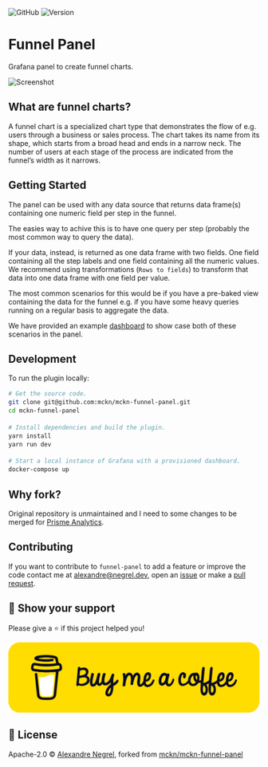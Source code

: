 ![GitHub](https://img.shields.io/github/license/negrel/funnel-panel)
![Version](https://img.shields.io/github/package-json/v/negrel/funnel-panel)

# Funnel Panel

Grafana panel to create funnel charts.

![Screenshot](https://raw.githubusercontent.com/mckn/mckn-funnel-panel/83b6605fa913001f965ff951892c9bdf13429f07/src/img/panel.png)

## What are funnel charts?

A funnel chart is a specialized chart type that demonstrates the flow of e.g. users through a business or sales process. The chart takes its name from its shape, which starts from a broad head and ends in a narrow neck. The number of users at each stage of the process are indicated from the funnel’s width as it narrows.

## Getting Started

The panel can be used with any data source that returns data frame(s) containing one numeric field per step in the funnel.

The easies way to achive this is to have one query per step (probably the most common way to query the data).

If your data, instead, is returned as one data frame with two fields. One field containing all the step labels and one field containing all the numeric values. We recommend using transformations (`Rows to fields`) to transform that data into one data frame with one field per value.

The most common scenarios for this would be if you have a pre-baked view containing the data for the funnel e.g. if you have some heavy queries running on a regular basis to aggregate the data.

We have provided an example [dashboard](https://github.com/mckn/mckn-funnel-panel/blob/main/provisioning/dashboards/panels.json) to show case both of these scenarios in the panel.

## Development

To run the plugin locally:

```sh
# Get the source code.
git clone git@github.com:mckn/mckn-funnel-panel.git
cd mckn-funnel-panel

# Install dependencies and build the plugin.
yarn install
yarn run dev

# Start a local instance of Grafana with a provisioned dashboard.
docker-compose up
```

## Why fork?

Original repository is unmaintained and I need to some changes to be merged
for [Prisme Analytics](https://github.com/prismelabs/analytics).

## Contributing

If you want to contribute to `funnel-panel` to add a feature or improve the code contact
me at [alexandre@negrel.dev](mailto:alexandre@negrel.dev), open an
[issue](https://github.com/negrel/funnel-panel/issues) or make a
[pull request](https://github.com/negrel/funnel-panel/pulls).

## :stars: Show your support

Please give a :star: if this project helped you!

[![buy me a coffee](https://github.com/negrel/funnel-panel/raw/master/.github/images/bmc-button.png)](https://www.buymeacoffee.com/negrel)

## :scroll: License

Apache-2.0 © [Alexandre Negrel](https://www.negrel.dev/), forked from
[mckn/mckn-funnel-panel](https://github.com/mckn/mckn-funnel-panel)
